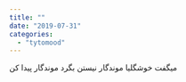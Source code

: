 ```yaml
---
title: ""
date: "2019-07-31"
categories: 
  - "tytomood"
---
```


میگفت خوشگلیا موندگار نیستن بگرد موندگار پیدا کن
